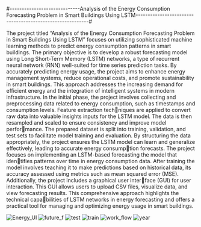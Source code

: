 
#-----------------------------Analysis of the Energy Consumption Forecasting Problem in Smart Buildings Using LSTM----------------------------------------------------------#

The project titled ”Analysis of the Energy Consumption Forecasting Problem in Smart
Buildings Using LSTM” focuses on utilizing sophisticated machine learning methods to
predict energy consumption patterns in smart buildings. The primary objective is to develop
a robust forecasting model using Long Short-Term Memory (LSTM) networks, a type of
recurrent neural network (RNN) well-suited for time series prediction tasks. By accurately
predicting energy usage, the project aims to enhance energy management systems, reduce
operational costs, and promote sustainability in smart buildings. This approach addresses
the increasing demand for efficient energy and the integration of intelligent systems in
modern infrastructure.
In the initial phase, the project involves collecting and preprocessing data related to
energy consumption, such as timestamps and consumption levels. Feature extraction techniques are applied to convert raw data into valuable insights inputs for the LSTM model.
The data is then resampled and scaled to ensure consistency and improve model performance. The prepared dataset is split into training, validation, and test sets to facilitate
model training and evaluation. By structuring the data appropriately, the project ensures
the LSTM model can learn and generalize effectively, leading to accurate energy consumption forecasts.
The project focuses on implementing an LSTM-based forecasting the model that identifies patterns over time in energy consumption data. After training the model involves
teaching it to make predictions based on historical data, its accuracy assessed using metrics
such as mean squared error (MSE). Additionally, the project includes a graphical user interface (GUI) for user interaction. This GUI allows users to upload CSV files, visualize data,
and view forecasting results. This comprehensive approach highlights the technical capabilities of LSTM networks in energy forecasting and offers a practical tool for managing
and optimizing energy usage in smart buildings.

![Energy_UI](https://github.com/user-attachments/assets/417eb50e-2ffa-4808-89fa-fce8733ebadb)
![future_f](https://github.com/user-attachments/assets/e9aa5986-61fa-4536-9231-65c290e1d742)
![test](https://github.com/user-attachments/assets/c9a630ea-253d-469c-be6f-3dd5dd3c4015)
![train](https://github.com/user-attachments/assets/68c51cee-2597-4f28-92a2-7b924c959220)
![work_flow](https://github.com/user-attachments/assets/0e98bb44-0d4b-40d4-8b73-3ff8b1ec1006)
![year](https://github.com/user-attachments/assets/dc3ca645-7af2-4c6f-8543-80f451aab724)





